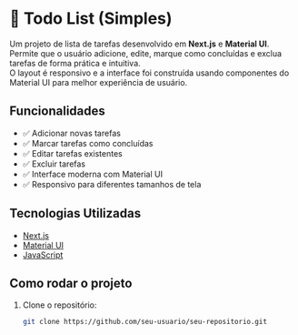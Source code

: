 # 📝 Todo List (Simples)

Um projeto de lista de tarefas desenvolvido em **Next.js** e **Material UI**.  
Permite que o usuário adicione, edite, marque como concluídas e exclua tarefas de forma prática e intuitiva.  
O layout é responsivo e a interface foi construída usando componentes do Material UI para melhor experiência de usuário.

## Funcionalidades

- ✅ Adicionar novas tarefas
- ✅ Marcar tarefas como concluídas
- ✅ Editar tarefas existentes
- ✅ Excluir tarefas
- ✅ Interface moderna com Material UI
- ✅ Responsivo para diferentes tamanhos de tela

## Tecnologias Utilizadas

- [Next.js](https://nextjs.org/)
- [Material UI](https://mui.com/)
- [JavaScript](https://developer.mozilla.org/en-US/docs/Web/JavaScript)

## Como rodar o projeto

1. Clone o repositório:
   ```bash
   git clone https://github.com/seu-usuario/seu-repositorio.git
